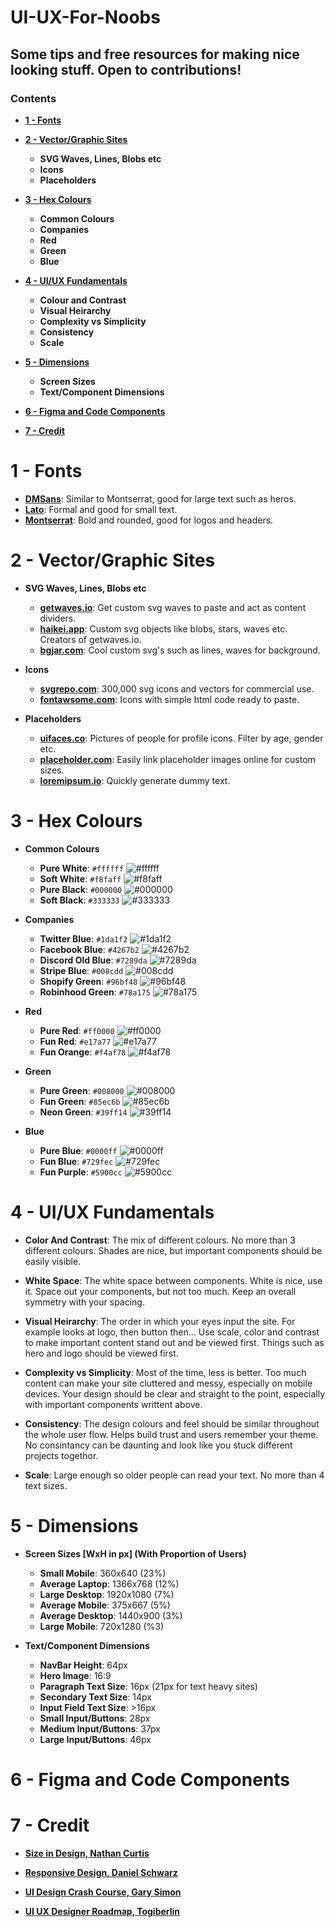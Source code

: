 # UI-UX-For-Noobs

## Some tips and free resources for making nice looking stuff. Open to contributions!

### Contents  
- **[1 - Fonts](#1---fonts)**
 
- **[2 - Vector/Graphic Sites](#2---vectorgraphic-sites)**  
  - **SVG Waves, Lines, Blobs etc**
  - **Icons**  
  - **Placeholders**
 
- **[3 - Hex Colours](#3---hex-colours)**
  - **Common Colours**  
  - **Companies**  
  - **Red**  
  - **Green**  
  - **Blue** 
 
- **[4 - UI/UX Fundamentals](#4---uiux-fundamentals)**  
  - **Colour and Contrast**  
  - **Visual Heirarchy**  
  - **Complexity vs Simplicity**
  - **Consistency**  
  - **Scale**

- **[5 - Dimensions](#5---dimensions)**
  - **Screen Sizes**  
  - **Text/Component Dimensions**

- **[6 - Figma and Code Components](#6---figma-and-code-components)**

- **[7 - Credit](#7---credit)**


# 1 - Fonts
- **[DMSans](https://fonts.google.com/specimen/DM+Sans)**: Similar to Montserrat, good for large text such as heros.
- **[Lato](https://fonts.google.com/specimen/Lato)**: Formal and good for small text.
- **[Montserrat](https://fonts.google.com/specimen/Montserrat)**: Bold and rounded, good for logos and headers.

# 2 - Vector/Graphic Sites
- **SVG Waves, Lines, Blobs etc**
  - **[getwaves.io](https://getwaves.io/)**: Get custom svg waves to paste and act as content dividers.  
  - **[haikei.app](https://haikei.app/)**: Custom svg objects like blobs, stars, waves etc. Creators of getwaves.io.
  - **[bgjar.com](https://bgjar.com/)**: Cool custom svg's such as lines, waves for background. 

- **Icons**
  - **[svgrepo.com](https://www.svgrepo.com/)**: 300,000 svg icons and vectors for commercial use.  
  - **[fontawsome.com](https://fontawesome.com/)**: Icons with simple html code ready to paste. 

- **Placeholders**
  - **[uifaces.co](https://uifaces.co/)**: Pictures of people for profile icons. Filter by age, gender etc. 
  - **[placeholder.com](https://placeholder.com/)**: Easily link placeholder images online for custom sizes.
  - **[loremipsum.io](https://loremipsum.io/)**: Quickly generate dummy text.

# 3 - Hex Colours  
- **Common Colours**
  - **Pure White**: `#ffffff` ![#ffffff](https://via.placeholder.com/15/ffffff/000000?text=+) 
  - **Soft White**: `#f8faff` ![#f8faff](https://via.placeholder.com/15/f8faff/000000?text=+) 
  - **Pure Black**: `#000000` ![#000000](https://via.placeholder.com/15/000000/000000?text=+) 
  - **Soft Black**: `#333333` ![#333333](https://via.placeholder.com/15/333333/000000?text=+) 
  
- **Companies**  
  - **Twitter Blue**: `#1da1f2` ![#1da1f2](https://via.placeholder.com/15/1da1f2/000000?text=+) 
  - **Facebook Blue**: `#4267b2` ![#4267b2](https://via.placeholder.com/15/4267b2/000000?text=+) 
  - **Discord Old Blue**: `#7289da` ![#7289da](https://via.placeholder.com/15/7289da/000000?text=+) 
  - **Stripe Blue**: `#008cdd` ![#008cdd](https://via.placeholder.com/15/008cdd/000000?text=+) 
  - **Shopify Green**: `#96bf48` ![#96bf48](https://via.placeholder.com/15/96bf48/000000?text=+) 
  - **Robinhood Green**: `#78a175` ![#78a175](https://via.placeholder.com/15/78a175/000000?text=+) 

- **Red**
  - **Pure Red**: `#ff0000` ![#ff0000](https://via.placeholder.com/15/ff0000/000000?text=+) 
  - **Fun Red**: `#e17a77` ![#e17a77](https://via.placeholder.com/15/e17a77/000000?text=+) 
  - **Fun Orange**: `#f4af78` ![#f4af78](https://via.placeholder.com/15/f4af78/000000?text=+) 

- **Green**
  - **Pure Green**: `#008000` ![#008000](https://via.placeholder.com/15/008000/000000?text=+) 
  - **Fun Green**: `#85ec6b` ![#85ec6b](https://via.placeholder.com/15/85ec6b/000000?text=+) 
  - **Neon Green**: `#39ff14` ![#39ff14](https://via.placeholder.com/15/39ff14/000000?text=+) 

- **Blue**
  - **Pure Blue**: `#0000ff` ![#0000ff](https://via.placeholder.com/15/0000ff/000000?text=+) 
  - **Fun Blue**: `#729fec` ![#729fec](https://via.placeholder.com/15/729fec/000000?text=+) 
  - **Fun Purple**: `#5900cc` ![#5900cc](https://via.placeholder.com/15/5900cc/000000?text=+) 

# 4 - UI/UX Fundamentals  
- **Color And Contrast**: The mix of different colours. No more than 3 different colours. Shades are nice, but important components should be easily visible.
- **White Space**: The white space between components. White is nice, use it. Space out your components, but not too much. Keep an overall symmetry with your spacing.  

- **Visual Heirarchy**: The order in which your eyes input the site. For example looks at logo, then button then... Use scale, color and contrast to make important content stand out and be viewed first. Things such as hero and logo should be viewed first.

- **Complexity vs Simplicity**: Most of the time, less is better. Too much content can make your site cluttered and messy, especially on mobile devices. Your design should be clear and straight to the point, especially with important components writtent above.

- **Consistency**: The design colours and feel should be similar throughout the whole user flow. Helps build trust and users remember your theme. No consintancy can be daunting and look like you stuck different projects togethor.  

- **Scale**: Large enough so older people can read your text. No more than 4 text sizes.

# 5 - Dimensions  
- **Screen Sizes [WxH in px] (With Proportion of Users)**
  - **Small Mobile**: 360x640 (23%)
  - **Average Laptop**: 1366x768 (12%)
  - **Large Desktop**: 1920x1080 (7%)
  - **Average Mobile**: 375x667 (5%)
  - **Average Desktop**: 1440x900 (3%)
  - **Large Mobile**: 720x1280 (%3)
 
- **Text/Component Dimensions**
  - **NavBar Height**: 64px
  - **Hero Image**: 16:9
  - **Paragraph Text Size**: 16px (21px for text heavy sites)
  - **Secondary Text Size**: 14px
  - **Input Field Text Size**: >16px
  - **Small Input/Buttons**: 28px
  - **Medium Input/Buttons**: 37px
  - **Large Input/Buttons**: 46px
 
# 6 - Figma and Code Components   

# 7 - Credit  

- **[Size in Design, Nathan Curtis](https://medium.com/eightshapes-llc/size-in-design-systems-64f234aec519)**

- **[Responsive Design, Daniel Schwarz](https://www.toptal.com/designers/responsive/responsive-design-best-practices)**

- **[UI Design Crash Course, Gary Simon](https://www.youtube.com/watch?v=_Hp_dI0DzY4)**

- **[UI UX Designer Roadmap, Togiberlin](https://github.com/togiberlin/ui-ux-designer-roadmap)**

